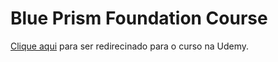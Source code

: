 # Blue Prism Foundation Course

[Clique aqui](https://eylearning.udemy.com/course/blue-prism-tutorials/) para ser redirecinado para o curso na Udemy.
